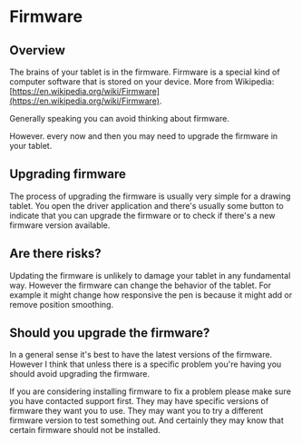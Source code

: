 # Firmware

## Overview

The brains of your tablet is in the firmware. Firmware is a special kind of computer software that is stored on your device. More from Wikipedia: [https://en.wikipedia.org/wiki/Firmware](https://en.wikipedia.org/wiki/Firmware).

Generally speaking you can avoid thinking about firmware.

However.  every now and then you may need to upgrade the firmware in your tablet.

## Upgrading firmware

The process of upgrading the firmware is usually very simple for a drawing tablet. You open the driver application and there's usually some button to indicate that you can upgrade the firmware or to check if there's a new firmware version available.

## Are there risks?

Updating the firmware is unlikely to damage your tablet in any fundamental way. However the firmware can change the behavior of the tablet. For example it might change how responsive the pen is because it might add or remove position smoothing.

## Should you upgrade the firmware?

In a general sense it's best to have the latest versions of the firmware. However I think that unless there is a specific problem you're having you should avoid upgrading the firmware.

If you are considering installing firmware to fix a problem please make sure you have contacted support first. They may have specific versions of firmware they want you to use. They may want you to try a different firmware version to test something out. And certainly they may know that certain firmware should not be installed.



&#x20;

&#x20;

&#x20;

&#x20;

&#x20;
